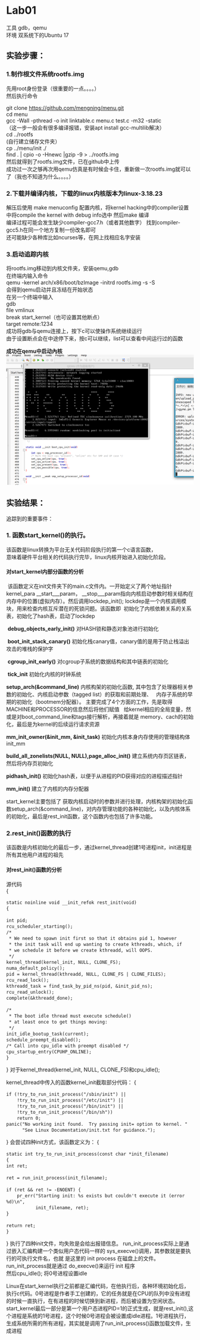 # Lab01
工具 gdb，qemu<br>
环境 双系统下的Ubuntu 17

## 实验步骤：

### 1.制作根文件系统rootfs.img
先用root身份登录（很重要的一点。。。。）<br>
然后执行命令<br>

git clone https://github.com/mengning/menu.git<br>
cd menu<br>
gcc -Wall -pthread -o init linktable.c menu.c test.c -m32 -static<br>
（这一步一般会有很多编译报错，安装apt install gcc-multilib解决）<br>
cd ../rootfs <br>
(自行建立储存文件夹）<br>
cp ../menu/init ./ <br>
find . | cpio -o -Hnewc |gzip -9 > ../rootfs.img <br>
然后就得到了rootfs.img文件，已在github中上传 <br>
成功过一次之够再次用qemu仿真是有时候会卡住，重新做一次rootfs.img就可以了（我也不知道为什么。。。。）<br>

### 2.下载并编译内核，下载的linux内核版本为linux-3.18.23
解压后使用 make menuconfig 配置内核，将kernel hacking中的compiler设置中将compile the kernel with debug info选中
然后make 编译<br>
编译过程可能会发生缺少compiler-gcc7.h（或者其他数字）
找到compiler-gcc5.h在同一个地方复制一份改名即可<br>
还可能缺少各种库比如ncurses等，在网上找相应名字安装<br>

### 3.启动追踪内核
将rootfs.img移动到内核文件夹，安装qemu,gdb<br>
在终端内输入命令<br>
qemu -kernel arch/x86/boot/bzImage -initrd rootfs.img -s -S<br>
会得到qemu启动并且冻结在开始状态<br>
在另一个终端中输入<br>
gdb<br>
file vmlinux<br>
break start_kernel（也可设置其他断点）<br>
target remote:1234<br>
成功将gdb与qemu连接上，按下c可以使操作系统继续运行<br>
由于设置断点会在中途停下来，按c可以继续，list可以查看中间运行过的函数

**成功在qemu中启动內核**
![](https://github.com/OSH-2018/1-sqrta/blob/master/lab01/%E9%80%89%E5%8C%BA_001.png)

## 实验结果：
追踪到的重要事件：
### 1. 函数start_kernel()的执行。
该函数是linux转换为平台无关代码阶段执行的第一个c语言函数，<br>意味着硬件平台相关的代码执行完毕，linux内核开始进入初始化阶段。

#### 对start_kernel内部分函数的分析<br>
  该函数定义在init文件夹下的main.c文件内。一开始定义了两个地址指针kernel_para \__start___param， \__stop___param指向内核启动参数时相关结构在内存中的位置(虚拟内存）。然后调用lockdep_init(); lockdep是一个内核调用模块，用来检查内核互斥潜在的死锁问题。该函数即
  初始化了内核依赖关系的关系表，初始化了hash表，启动了lockdep<br>
  
  **debug_objects_early_init()** 对HASH锁和静态对象池进行初始化 <br>
  
  **boot_init_stack_canary()** 初始化栈canary值，canary值的是用于防止栈溢出攻击的堆栈的保护字<br>
  
  **cgroup_init_early()** 对cgroup子系统的数据结构和其中链表的初始化<br>
  
  **tick_init** 初始化内核的时钟系统<br>
  
  **setup_arch(&command_line)**  内核构架的初始化函数,
  其中包含了处理器相关参数的初始化、内核启动参数（tagged list）的获取和前期处理、 
   内存子系统的早期的初始化（bootmem分配器）。 主要完成了4个方面的工作，先是取得MACHINE和PROCESSOR的信息然后将他们赋值 
    给kernel相应的全局变量，然或是对boot_command_line和tags接行解析，再接着就是 
    memory、cach的初始化，最后是为kernel的后续运行请求资源<br>
    
  **mm_init_owner(&init_mm, &init_task)** 
 初始化内核本身内存使用的管理结构体init_mm <br>
 
 **build_all_zonelists(NULL, NULL),page_alloc_init()** 建立系统内存页区链表，然后将内存页初始化<br>
 
**pidhash_init()** 初始化hash表，以便于从进程的PID获得对应的进程描述指针<br>

**mm_init()** 建立了内核的内存分配器<br>

start_kernel主要包括了 获取内核启动时的参数并进行处理，内核构架的初始化函数setup_arch(&command_line)，对内存管理功能的各种初始化，以及内核体系的初始化，最后是rest_init函数，这个函数内也包括了许多功能。<br>

### 2.rest_init()函数的执行
该函数是内核初始化的最后一步，通过kernel_thread创建1号进程init，init进程是所有其他用户进程的祖先<br>

#### 对rest_init()函数的分析

源代码<br>
{
	
	static noinline void __init_refok rest_init(void)
	{

	int pid;
	rcu_scheduler_starting();
	/*
	 * We need to spawn init first so that it obtains pid 1, however
	 * the init task will end up wanting to create kthreads, which, if
	 * we schedule it before we create kthreadd, will OOPS.
	 */
	kernel_thread(kernel_init, NULL, CLONE_FS);
	numa_default_policy();
	pid = kernel_thread(kthreadd, NULL, CLONE_FS | CLONE_FILES);
	rcu_read_lock();
	kthreadd_task = find_task_by_pid_ns(pid, &init_pid_ns);
	rcu_read_unlock();
	complete(&kthreadd_done);

	/*
	 * The boot idle thread must execute schedule()
	 * at least once to get things moving:
	 */
	init_idle_bootup_task(current);
	schedule_preempt_disabled();
	/* Call into cpu_idle with preempt disabled */
	cpu_startup_entry(CPUHP_ONLINE);
	}
}
对于kernel_thread(kernel_init, NULL, CLONE_FS)和cpu_idle(); 

kernel_thread中传入的函数kernel_init截取部分代码：
{

	if (!try_to_run_init_process("/sbin/init") ||
	    !try_to_run_init_process("/etc/init") ||
	    !try_to_run_init_process("/bin/init") ||
	    !try_to_run_init_process("/bin/sh"))
		return 0;
  	panic("No working init found.  Try passing init= option to kernel. "
	      "See Linux Documentation/init.txt for guidance.");
  }
  会尝试四种init方式，该函数定义为：
{

 	static int try_to_run_init_process(const char *init_filename)
	{	
	int ret;
 
	ret = run_init_process(init_filename);

	if (ret && ret != -ENOENT) {
		pr_err("Starting init: %s exists but couldn't execute it (error %d)\n",
		       init_filename, ret);
	}

	return ret;
	}
}
  执行了四种init文件，均失败是会给出报错信息。
 run_init_process实际上是通过嵌入汇编构建一个类似用户态代码一样的 sys_execve()调用，其参数就是要执行的可执行文件名，也就
是这里的 init process 在磁盘上的文件。run_init_process就是通过 do_execve()来运行 init 程序<br>
然后cpu_idle();  将0号进程设置idle


Linux在start_kernel执行之前都是汇编代码，在他执行后，各种环境初始化后，执行c代码。0号进程是作者手工创建的，它的任务就是在CPU的队列中没有进程的时候一直执行，在有进程的时候切换到新进程，而后被设置为空闲状态。start_kernel最后一部分是第一个用户态进程PID=1的正式生成，就是rest_init(),这个进程是系统的1号进程，这个时候0号进程会被设置成idle进程。1号进程执行，生成系统所需的所有进程，其实就是调用了run_init_process()函数加载文件，生成进程
  


